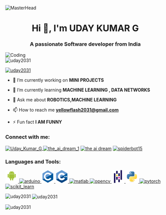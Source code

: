 ![MasterHead](https://img.freepik.com/free-vector/artificial-intelligence-linkedin-banner-template_23-2150360356.jpg?w=2000)
<h1 align="center">Hi 👋, I'm UDAY KUMAR G</h1>
<h3 align="center">A passionate Software developer from India</h3>
<img align="right" alt="Coding" width="1000" src="https://media.licdn.com/dms/image/C4D12AQEwyvEnLPlPRQ/article-cover_image-shrink_720_1280/0/1616944778816?e=2147483647&v=beta&t=JDvn_R5XEO7v00QkEkZKHxMkJK-v4K7KKZCRnHRGb38">

<p align="left"> <img src="https://komarev.com/ghpvc/?username=uday2031&label=Profile%20views&color=0e75b6&style=flat" alt="uday2031" /> </p>

<p align="left"> <a href="https://github.com/ryo-ma/github-profile-trophy"><img src="https://github-profile-trophy.vercel.app/?username=uday2031" alt="uday2031" /></a> </p>

- 🔭 I’m currently working on **MINI PROJECTS**

- 🌱 I’m currently learning **MACHINE LEARNING , DATA NETWORKS**

- 💬 Ask me about **ROBOTICS,MACHINE LEARNING**

- 📫 How to reach me **yellowflash2031@gmail.com**

- ⚡ Fun fact **I AM FUNNY**

<h3 align="left">Connect with me:</h3>
<p align="left">
<a href="[https://linkedin.com/in/your-linkedin-username](https://www.linkedin.com/in/uday-kumar-g-3956312a4/)" target="blank">
  <img align="center" src="https://raw.githubusercontent.com/rahuldkjain/github-profile-readme-generator/master/src/images/icons/Social/linked-in-alt.svg" alt="Uday_Kumar_G" height="30" width="40" />
</a>
<a href="https://instagram.com/the_ai_dream_1" target="blank"><img align="center" src="https://raw.githubusercontent.com/rahuldkjain/github-profile-readme-generator/master/src/images/icons/Social/instagram.svg" alt="the_ai_dream_1" height="30" width="40" /></a>
<a href="https://www.youtube.com/c/THE AI DREAM" target="blank"><img align="center" src="https://raw.githubusercontent.com/rahuldkjain/github-profile-readme-generator/master/src/images/icons/Social/youtube.svg" alt="the ai dream" height="30" width="40" /></a>
<a href="https://www.codechef.com/users/spiderbot15" target="blank">
  <img align="center" src="https://img.shields.io/badge/CodeChef-%235A5A5A.svg?&style=for-the-badge&logo=codechef&logoColor=white" alt="spiderbot15" height="30" width="40" />
</a>
</p>

<h3 align="left">Languages and Tools:</h3>
<p align="left"> <a href="https://developer.android.com" target="_blank" rel="noreferrer"> <img src="https://raw.githubusercontent.com/devicons/devicon/master/icons/android/android-original-wordmark.svg" alt="android" width="40" height="40"/> </a> <a href="https://www.arduino.cc/" target="_blank" rel="noreferrer"> <img src="https://cdn.worldvectorlogo.com/logos/arduino-1.svg" alt="arduino" width="40" height="40"/> </a> <a href="https://www.cprogramming.com/" target="_blank" rel="noreferrer"> <img src="https://raw.githubusercontent.com/devicons/devicon/master/icons/c/c-original.svg" alt="c" width="40" height="40"/> </a> <a href="https://www.w3schools.com/cpp/" target="_blank" rel="noreferrer"> <img src="https://raw.githubusercontent.com/devicons/devicon/master/icons/cplusplus/cplusplus-original.svg" alt="cplusplus" width="40" height="40"/> </a> <a href="https://www.mathworks.com/" target="_blank" rel="noreferrer"> <img src="https://upload.wikimedia.org/wikipedia/commons/2/21/Matlab_Logo.png" alt="matlab" width="40" height="40"/> </a> <a href="https://opencv.org/" target="_blank" rel="noreferrer"> <img src="https://www.vectorlogo.zone/logos/opencv/opencv-icon.svg" alt="opencv" width="40" height="40"/> </a> <a href="https://pandas.pydata.org/" target="_blank" rel="noreferrer"> <img src="https://raw.githubusercontent.com/devicons/devicon/2ae2a900d2f041da66e950e4d48052658d850630/icons/pandas/pandas-original.svg" alt="pandas" width="40" height="40"/> </a> <a href="https://www.python.org" target="_blank" rel="noreferrer"> <img src="https://raw.githubusercontent.com/devicons/devicon/master/icons/python/python-original.svg" alt="python" width="40" height="40"/> </a> <a href="https://pytorch.org/" target="_blank" rel="noreferrer"> <img src="https://www.vectorlogo.zone/logos/pytorch/pytorch-icon.svg" alt="pytorch" width="40" height="40"/> </a> <a href="https://scikit-learn.org/" target="_blank" rel="noreferrer"> <img src="https://upload.wikimedia.org/wikipedia/commons/0/05/Scikit_learn_logo_small.svg" alt="scikit_learn" width="40" height="40"/> </a> </p>

<p><img align="left" src="https://github-readme-stats.vercel.app/api/top-langs?username=uday2031&show_icons=true&locale=en&layout=compact" alt="uday2031" /></p>

<p>&nbsp;<img align="center" src="https://github-readme-stats.vercel.app/api?username=uday2031&show_icons=true&locale=en" alt="uday2031" /></p>

<p><img align="center" src="https://github-readme-streak-stats.herokuapp.com/?user=uday2031&" alt="uday2031" /></p>
